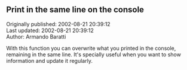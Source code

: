 ## Print in the same line on the console  
Originally published: 2002-08-21 20:39:12  
Last updated: 2002-08-21 20:39:12  
Author: Armando Baratti  
  
With this function you can overwrite what you printed in the console, remaining in the same line.
It's specially useful when you want to show information and update it regularly.